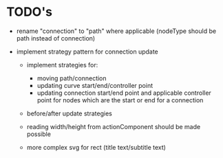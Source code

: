 # TODO's

- rename "connection" to "path" where applicable (nodeType should be path instead of connection)

- implement strategy pattern for connection update
    - implement strategies for:
        - moving path/connection
        - updating curve start/end/controller point
        - updating connection start/end point and applicable controller point for 
            nodes which are the start or end for a connection

    - before/after update strategies
    - reading width/height from actionComponent should be made possible

    - more complex svg for rect (title text/subtitle text)